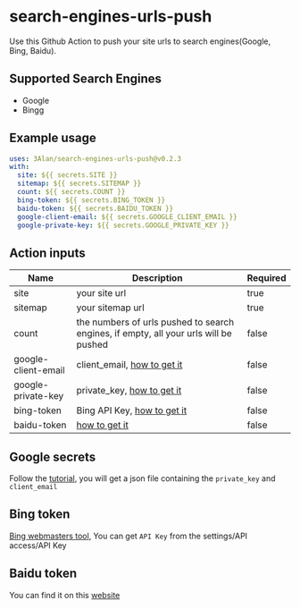# search-engines-urls-push

Use this Github Action to push your site urls to search engines(Google, Bing, Baidu).

## Supported Search Engines

- Google
- Bingg

## Example usage

```yml
uses: 3Alan/search-engines-urls-push@v0.2.3
with:
  site: ${{ secrets.SITE }}
  sitemap: ${{ secrets.SITEMAP }}
  count: ${{ secrets.COUNT }}
  bing-token: ${{ secrets.BING_TOKEN }}
  baidu-token: ${{ secrets.BAIDU_TOKEN }}
  google-client-email: ${{ secrets.GOOGLE_CLIENT_EMAIL }}
  google-private-key: ${{ secrets.GOOGLE_PRIVATE_KEY }}
```

## Action inputs

| Name                | Description                                                                                            | Required |
| ------------------- | ------------------------------------------------------------------------------------------------------ | -------- |
| site                | your site url                                                                                          | true     |
| sitemap             | your sitemap url                                                                                       | true     |
| count               | the numbers of urls pushed to search engines, if empty, all your urls will be pushed                   | false    |
| google-client-email | client_email, [how to get it](https://github.com/3Alan/search-engines-urls-push#google-secrets) | false    |
| google-private-key  | private_key, [how to get it](https://github.com/3Alan/search-engines-urls-push#google-secrets)  | false    |
| bing-token          | Bing API Key, [how to get it](https://github.com/3Alan/search-engines-urls-push#bing-token)     | false    |
| baidu-token         | [how to get it](https://github.com/3Alan/search-engines-urls-push#baidu-token)                  | false    |

## Google secrets

Follow the [tutorial](https://developers.google.com/search/apis/indexing-api/v3/prereqs), you will get a json file containing the `private_key` and `client_email`

## Bing token

[Bing webmasters tool](https://www.bing.com/webmasters), You can get `API Key` from the settings/API access/API Key

## Baidu token

You can find it on this [website](https://ziyuan.baidu.com/linksubmit/index)
